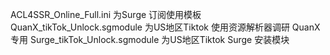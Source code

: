 ACL4SSR_Online_Full.ini 为Surge 订阅使用模板
QuanX_tikTok_Unlock.sgmodule 为US地区Tiktok 使用资源解析器调研 QuanX专用
Surge_tikTok_Unlock.sgmodule 为US地区Tiktok Surge 安装模块 
